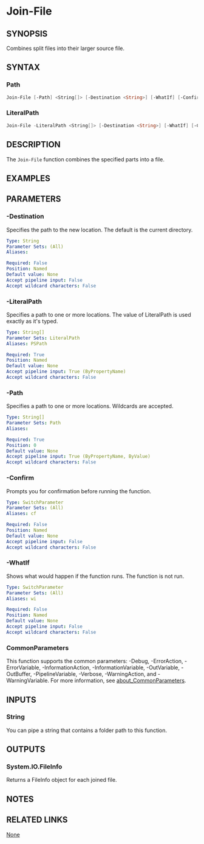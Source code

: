 ﻿---
external help file: PoshToolbox-help.xml
Module Name: PoshToolbox
online version: https://gitlab.com/PoshAJ/PoshToolbox/-/blob/main/docs/Join-File.md
schema: 2.0.0
---

# Join-File

## SYNOPSIS

Combines split files into their larger source file.

## SYNTAX

### Path

```powershell
Join-File [-Path] <String[]> [-Destination <String>] [-WhatIf] [-Confirm] [<CommonParameters>]
```

### LiteralPath

```powershell
Join-File -LiteralPath <String[]> [-Destination <String>] [-WhatIf] [-Confirm] [<CommonParameters>]
```

## DESCRIPTION

The `Join-File` function combines the specified parts into a file.

## EXAMPLES

## PARAMETERS

### -Destination

Specifies the path to the new location. The default is the current directory.

```yaml
Type: String
Parameter Sets: (All)
Aliases:

Required: False
Position: Named
Default value: None
Accept pipeline input: False
Accept wildcard characters: False
```

### -LiteralPath

Specifies a path to one or more locations. The value of LiteralPath is used exactly as it's typed.

```yaml
Type: String[]
Parameter Sets: LiteralPath
Aliases: PSPath

Required: True
Position: Named
Default value: None
Accept pipeline input: True (ByPropertyName)
Accept wildcard characters: False
```

### -Path

Specifies a path to one or more locations. Wildcards are accepted.

```yaml
Type: String[]
Parameter Sets: Path
Aliases:

Required: True
Position: 0
Default value: None
Accept pipeline input: True (ByPropertyName, ByValue)
Accept wildcard characters: False
```

### -Confirm

Prompts you for confirmation before running the function.

```yaml
Type: SwitchParameter
Parameter Sets: (All)
Aliases: cf

Required: False
Position: Named
Default value: None
Accept pipeline input: False
Accept wildcard characters: False
```

### -WhatIf

Shows what would happen if the function runs. The function is not run.

```yaml
Type: SwitchParameter
Parameter Sets: (All)
Aliases: wi

Required: False
Position: Named
Default value: None
Accept pipeline input: False
Accept wildcard characters: False
```

### CommonParameters

This function supports the common parameters: -Debug, -ErrorAction, -ErrorVariable, -InformationAction, -InformationVariable, -OutVariable, -OutBuffer, -PipelineVariable, -Verbose, -WarningAction, and -WarningVariable. For more information, see [about_CommonParameters](http://go.microsoft.com/fwlink/?LinkID=113216).

## INPUTS

### String

You can pipe a string that contains a folder path to this function.

## OUTPUTS

### System.IO.FileInfo

Returns a FileInfo object for each joined file.

## NOTES

## RELATED LINKS

[None]()
